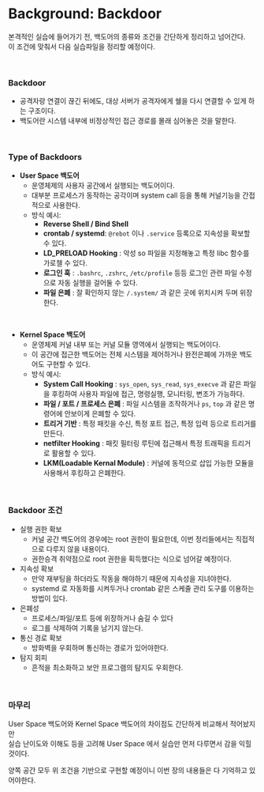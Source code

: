 # Background: Backdoor   
본격적인 실습에 들어가기 전, 백도어의 종류와 조건을 간단하게 정리하고 넘어간다.  
이 조건에 맞춰서 다음 실습파일을 정리할 예정이다.  

<br>

### Backdoor
- 공격자랑 연결이 끊긴 뒤에도, 대상 서버가 공격자에게 쉘을 다시 연결할 수 있게 하는 구조이다.
- 백도어란 시스템 내부에 비정상적인 접근 경로를 몰래 심어놓은 것을 말한다.
<br>

### Type of Backdoors
- **User Space 백도어**
   - 운영체제의 사용자 공간에서 실행되는 백도어이다.
   - 대부분 프로세스가 동작하는 공각이며 system call 등을 통해 커널기능을 간접적으로 사용한다.
   - 방식 예시:
     - **Reverse Shell / Bind Shell**
     - **crontab / systemd**: `@rebot` 이나 `.service` 등록으로 지속성을 확보할 수 있다.
     - **LD_PRELOAD Hooking** : 악성 so 파일을 지정해놓고 특정 libc 함수를 가로챌 수 있다.
     - **로그인 훅** : `.bashrc`, `.zshrc`, `/etc/profile` 등등 로그인 관련 파일 수정으로 자동 실행을 걸어둘 수 있다.
     - **파일 은폐** : 잘 확인하지 않는 `/.system/` 과 같은 곳에 위치시켜 두며 위장한다.
<br>

- **Kernel Space 백도어**
   - 운영체제 커널 내부 또는 커널 모듈 영역에서 실행되는 백도어이다.
   - 이 공간에 접근한 백도어는 전체 시스템을 제어하거나 완전은폐에 가까운 백도어도 구현할 수 있다.
   - 방식 예시:
       - **System Call Hooking** : `sys_open`, `sys_read`, `sys_execve` 과 같은 파일을 후킹하여 사용자 파일에 접근, 명령실행, 모니터링, 변조가 가능하다.
       - **파일 / 포트 / 프로세스 은폐** : 파일 시스템을 조작하거나 `ps`, `top` 과 같은 명령어에 안보이게 은폐할 수 있다.
       - **트리거 기반** : 특정 패킷을 수신, 특정 포트 접근, 특정 입력 등으로 트리거를 만든다.
       - **netfilter Hooking** : 패킷 필터링 루틴에 접근해서 특정 트래픽을 트리거로 활용할 수 있다.
       - **LKM(Loadable Kernal Module)** : 커널에 동적으로 삽입 가능한 모듈을 사용해서 후킹하고 은폐한다.

<br>


### Backdoor 조건
- 실행 권한 확보
   - 커널 공간 백도어의 경우에는 root 권한이 필요한데, 이번 정리들에서는 직접적으로 다루지 않을 내용이다.
   - 권한승격 취약점으로 root 권한을 획득했다는 식으로 넘어갈 예정이다. 
- 지속성 확보
  - 만약 재부팅을 하더라도 작동을 해야하기 때문에 지속성을 지녀야한다.
  - systemd 로 자동화를 시켜두거나 crontab 같은 스케줄 관리 도구를 이용하는 방법이 있다.
- 은폐성
   - 프로세스/파일/포트 등에 위장하거나 숨길 수 있다
   - 로그를 삭제하여 기록을 남기지 않는다.
- 통신 경로 확보
   - 방화벽을 우회하며 통신하는 경로가 있어야한다. 
- 탐지 회피
   - 흔적을 최소화하고 보안 프로그램의 탐지도 우회한다.

<br>

### 마무리
User Space 백도어와 Kernel Space 백도어의 차이점도 간단하게 비교해서 적어놨지만  
실습 난이도와 이해도 등을 고려해 User Space 에서 실습만 먼저 다루면서 감을 익힐 것이다.  

양쪽 공간 모두 위 조건을 기반으로 구현할 예정이니 이번 장의 내용들은 다 기억하고 있어야한다.
